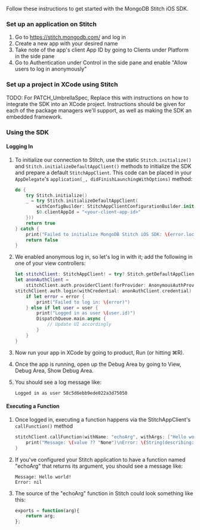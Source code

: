 Follow these instructions to get started with the MongoDB Stitch iOS SDK.

### Set up an application on Stitch

1. Go to https://stitch.mongodb.com/ and log in
2. Create a new app with your desired name
3. Take note of the app's client App ID by going to Clients under Platform in the side pane
4. Go to Authentication under Control in the side pane and enable "Allow users to log in anonymously"

### Set up a project in XCode using Stitch

TODO: For PATCH_UmbrellaSpec, Replace this with instructions on how to integrate the SDK into an XCode project. Instructions should be given for each of the package managers we'll support, as well as making the SDK an embedded framework.

### Using the SDK

#### Logging In

1. To initialize our connection to Stitch, use the static `Stitch.initialize()`  and `Stitch.initializeDefaultAppClient()` methods to initialize the SDK and prepare a default `StitchAppClient`. This code can be placed in your `AppDelegate`'s `application(_, didFinishLaunchingWithOptions)` method:

    ```swift
    do {
        try Stitch.initialize()
        _ = try Stitch.initializeDefaultAppClient(
            withConfigBuilder: StitchAppClientConfigurationBuilder.init({
            $0.clientAppId = "<your-client-app-id>"
        }))
        return true
    } catch {
        print("Failed to initialize MongoDB Stitch iOS SDK: \(error.localizedDescription)")
        return false
    }
    ```

2. We enabled anonymous log in, so let's log in with it; add the following in one of your view controllers:

    ```swift
    let stitchClient: StitchAppClient! = try? Stitch.getDefaultAppClient()
    let anonAuthClient =
        stitchClient.auth.providerClient(forProvider: AnonymousAuthProvider.clientProvider)
    stitchClient.auth.login(withCredential: anonAuthClient.credential) { user, error in
        if let error = error {
            print("Failed to log in: \(error)")
        } else if let user = user {
            print("Logged in as user \(user.id)")
            DispatchQueue.main.async {
                // Update UI accordingly
            }
        }
    }
    ```

3. Now run your app in XCode by going to product, Run (or hitting ⌘R).
4. Once the app is running, open up the Debug Area by going to View, Debug Area, Show Debug Area.
5. You should see a log message like:

    ```
    Logged in as user 58c5d6ebb9ede022a3d75050
    ```

#### Executing a Function

1. Once logged in, executing a function happens via the StitchAppClient's `callFunction()` method

	```swift
    stitchClient.callFunction(withName: "echoArg", withArgs: ["Hello world!"]) { (value, error) in
        print("Message: \(value ?? "None")\nError: \(String(describing: error))")
    }
	```

2. If you've configured your Stitch application to have a function named "echoArg" that returns its argument, you should see a message like:

    ```
    Message: Hello world!
    Error: nil
    ```

3. The source of the "echoArg" function in Stitch could look something like this:
    ```javascript
    exports = function(arg){
        return arg;
    };
    ```